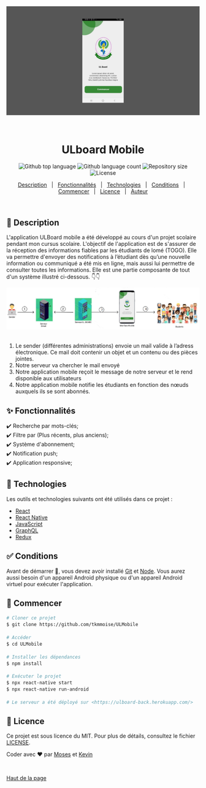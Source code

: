 <div align="center" id="top"> 
  <img src="./.github/ulboard_page_commencer.png" alt="ULboard Mobile" />

  &#xa0;

  <!-- <a href="https://ulboard_mobile.netlify.app">Demo</a> -->
</div>

<h1 align="center">ULboard Mobile</h1>

<p align="center">
  <img alt="Github top language" src="https://img.shields.io/github/languages/top/tkmmoise/ULMobile?color=56BEB8">

  <img alt="Github language count" src="https://img.shields.io/github/languages/count/tkmmoise/ULMobile?color=56BEB8">

  <img alt="Repository size" src="https://img.shields.io/github/repo-size/tkmmoise/ULMobile?color=56BEB8">

  <img alt="License" src="https://img.shields.io/github/license/tkmmoise/ULMobile?color=%2353B0AB">

  <!-- <img alt="Github issues" src="https://img.shields.io/github/issues/tkmmoise/ULMobile?color=56BEB8" /> -->

  <!-- <img alt="Github forks" src="https://img.shields.io/github/forks/tkmmoise/ULMobile?color=56BEB8" /> -->

  <!-- <img alt="Github stars" src="https://img.shields.io/github/stars/tkmmoise/ULMobile?color=56BEB8" /> -->
</p>

<!-- Status -->

<!-- <h4 align="center"> 
	🚧  Ulboard_mobile 🚀 Under construction...  🚧
</h4> 

<hr> -->

<p align="center">
  <a href="#dart-about">Description</a> &#xa0; | &#xa0; 
  <a href="#sparkles-features">Fonctionnalités</a> &#xa0; | &#xa0;
  <a href="#rocket-technologies">Technologies</a> &#xa0; | &#xa0;
  <a href="#white_check_mark-requirements">Conditions</a> &#xa0; | &#xa0;
  <a href="#checkered_flag-starting">Commencer</a> &#xa0; | &#xa0;
  <a href="#memo-license">Licence</a> &#xa0; | &#xa0;
  <a href="https://github.com/tkmmoise" target="_blank">Auteur</a>
</p>

<br>

## :dart: Description ##

L'application ULBoard mobile a été développé au cours d'un projet scolaire pendant mon cursus scolaire. L'objectif de l'application est de s'assurer de la réception des informations fiables par les étudiants de lomé (TOGO). Elle va permettre d'envoyer des notifications à l’étudiant dès qu’une nouvelle information ou communiqué a été mis en ligne, mais aussi lui permettre de consulter toutes les informations. Elle est une partie composante de tout d'un système illustré ci-dessous. 👇👇

<div align="center"> 
  <img src="./.github/ulboard.png" alt="ULboard fonctionnement" />
  &#xa0;
</div>


<ol>
  <li>Le sender (différentes administrations) envoie un mail valide à l’adress électronique. Ce mail doit contenir un objet et un contenu ou des pièces jointes.
  </li>
  <li>Notre serveur va chercher le mail envoyé</li>
  <li>Notre application mobile reçoit le message de notre serveur et le rend disponible aux utilisateurs</li>
  <li>Notre application mobile notifie les étudiants en fonction des nœuds auxquels ils se sont abonnés.</li>
</ol>

## :sparkles: Fonctionnalités ##

:heavy_check_mark: Recherche par mots-clés;\
:heavy_check_mark: Filtre par (Plus récents, plus anciens);\
:heavy_check_mark: Système d'abonnement;\
:heavy_check_mark: Notification push;\
:heavy_check_mark: Application responsive;

## :rocket: Technologies ##

Les outils et technologies suivants ont été utilisés dans ce projet :

- [React](https://pt-br.reactjs.org/)
- [React Native](https://reactnative.dev/)
- [JavaScript](https://www.javascript.com/)
- [GraphQL](https://graphql.org/)
- [Redux](https://redux.js.org/)

## :white_check_mark: Conditions ##

Avant de démarrer :checkered_flag:, vous devez avoir installé [Git](https://git-scm.com) et [Node](https://nodejs.org/en/). Vous aurez aussi besoin d'un appareil Android physique ou d'un appareil Android virtuel pour exécuter l'application.

## :checkered_flag: Commencer ##

```bash
# Cloner ce projet
$ git clone https://github.com/tkmmoise/ULMobile

# Accéder
$ cd ULMobile

# Installer les dépendances
$ npm install

# Exécuter le projet
$ npx react-native start
$ npx react-native run-android

# Le serveur a été déployé sur <https://ulboard-back.herokuapp.com/>
```

## :memo: Licence ##

Ce projet est sous licence du MIT. Pour plus de détails, consultez le fichier [LICENSE](LICENSE.md).


Coder avec :heart: par <a href="https://github.com/tkmmoise" target="_blank">Moses</a> et <a href="https://github.com/ktiass" target="_blank">Kevin</a>

&#xa0;

<a href="#top">Haut de la page</a>
